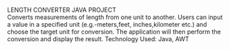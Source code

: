 LENGTH CONVERTER JAVA PROJECT
<br>
Converts measurements of length from one unit to another.
Users can input a value in a specified unit (e.g.-meters,feet, inches,kilometer etc.) and choose the target unit for conversion.
The application will then perform the conversion and display the result.
Technology Used: Java, AWT
